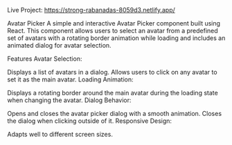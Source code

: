 Live Project: https://strong-rabanadas-8059d3.netlify.app/


Avatar Picker
A simple and interactive Avatar Picker component built using React. This component allows users to select an avatar from a predefined set of avatars with a rotating border animation while loading and includes an animated dialog for avatar selection.

Features
Avatar Selection:

Displays a list of avatars in a dialog.
Allows users to click on any avatar to set it as the main avatar.
Loading Animation:

Displays a rotating border around the main avatar during the loading state when changing the avatar.
Dialog Behavior:

Opens and closes the avatar picker dialog with a smooth animation.
Closes the dialog when clicking outside of it.
Responsive Design:

Adapts well to different screen sizes.

